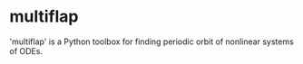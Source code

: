 # multiflap

'multiflap' is a Python toolbox for finding periodic orbit of nonlinear systems
of ODEs.

